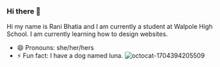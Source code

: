 ### Hi there 👋
Hi my name is Rani Bhatia and I am currently a student at Walpole High School. 
I am currently learning how to design websites. 
- 😄 Pronouns: she/her/hers
- ⚡ Fun fact: I have a dog named luna.
![octocat-1704394205509](https://github.com/Raniboston4/Raniboston4/assets/155670786/5e914b18-ab65-403b-8e35-0768fc322da0)

